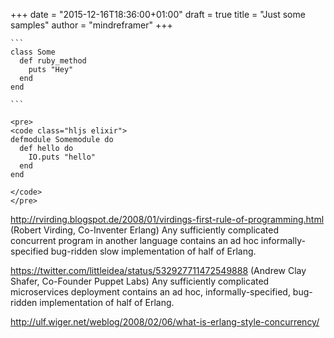 +++
date = "2015-12-16T18:36:00+01:00"
draft = true
title = "Just some samples"
author = "mindreframer"
+++






    ```
    class Some
      def ruby_method
        puts "Hey"
      end
    end

    ```

    <pre>
    <code class="hljs elixir">
    defmodule Somemodule do
      def hello do
        IO.puts "hello"
      end
    end

    </code>
    </pre>




http://rvirding.blogspot.de/2008/01/virdings-first-rule-of-programming.html (Robert Virding, Co-Inventer Erlang)
  Any sufficiently complicated concurrent program in another language contains an ad hoc informally-specified bug-ridden slow implementation of half of Erlang.



https://twitter.com/littleidea/status/532927711472549888 (Andrew Clay Shafer, Co-Founder Puppet Labs)
  Any sufficiently complicated microservices deployment contains an ad hoc, informally-specified, bug-ridden implementation of half of Erlang.


http://ulf.wiger.net/weblog/2008/02/06/what-is-erlang-style-concurrency/
